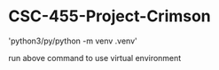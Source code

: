 # CSC-455-Project-Crimson

'python3/py/python -m venv .venv' 

run above command to use virtual environment
